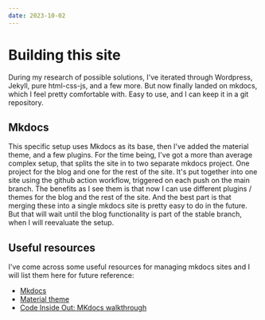 ```yaml
---
date: 2023-10-02
---
```

# Building this site

During my research of possible solutions, I've iterated through Wordpress, Jekyll, pure html-css-js, and a few more. But now finally landed on mkdocs, which I feel pretty comfortable with. Easy to use, and I can keep it in a git repository.

## Mkdocs

This specific setup uses Mkdocs as its base, then I've added the material theme, and a few plugins. For the time being, I've got a more than average complex setup, that splits the site in to two separate mkdocs project. One project for the blog and one for the rest of the site. It's put together into one site using the github action workflow, triggered on each push on the main branch. The benefits as I see them is that now I can use different plugins / themes for the blog and the rest of the site. And the best part is that merging these into a single mkdocs site is pretty easy to do in the future. But that will wait until the blog functionality is part of the stable branch, when I will reevaluate the setup.

## Useful resources
I've come across some useful resources for managing mkdocs sites and I will list them here for future reference:

- [Mkdocs](https://www.mkdocs.org/user-guide/)
- [Material theme](https://squidfunk.github.io/mkdocs-material/getting-started/)
- [Code Inside Out: MKdocs walkthrough](https://www.codeinsideout.com/blog/site-setup/create-site-project/)